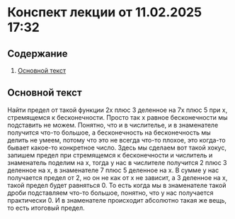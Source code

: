 # Конспект лекции от 11.02.2025 17:32

## Содержание
1. [Основной текст](#основной-текст)

## Основной текст

 Найти предел от такой функции 2х плюс 3 деленное на 7х плюс 5 при х, стремящемся к бесконечности. Просто так х равное бесконечности мы подставить не можем. Понятно, что и в числителье, и в знаменателе получится что-то большое, а бесконечность на бесконечность мы делить не умеем, потому что это не всегда что-то плохое, это когда-то бывает какое-то конкретное число. Здесь мы сделаем вот такой хокус, запишем предел при стремящемся к бесконечности и числитель и знаменатель поделим на х, тогда у нас в числителе получится 2 плюс 3 деленное на х, в знаменателе 7 плюс 5 деленное на х. В сумме у нас получается предел от 2, но он не как от х не зависит, а 3 деленное на х, такой предел будет равняться 0. То есть когда мы в знаменателе такой дроби подставляем что-то большое, понятно, что у нас получается практически 0. И в знаменателе происходит абсолютно такая же вещь, то есть итоговый предел.
